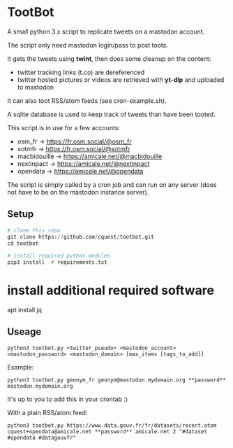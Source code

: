 # TootBot

A small python 3.x script to replicate tweets on a mastodon account.

The script only need mastodon login/pass to post toots.

It gets the tweets using **twint**, then does some cleanup on the content:
- twitter tracking links (t.co) are dereferenced
- twitter hosted pictures or videos are retrieved with **yt-dlp** and uploaded to mastodon

It can also toot RSS/atom feeds (see cron-example.sh).

A sqlite database is used to keep track of tweets than have been tooted.


This script is in use for a few accounts:
- osm_fr -> https://fr.osm.social/@osm_fr
- sotmfr -> https://fr.osm.social/@sotmfr
- macbidouille -> https://amicale.net/@macbidouille
- nextinpact -> https://amicale.net/@nextinpact
- opendata -> https://amicale.net/@opendata

The script is simply called by a cron job and can run on any server (does not have to be on the mastodon instance server).

## Setup

```python
# clone this repo
git clone https://github.com/cquest/tootbot.git
cd tootbot

# install required python modules
pip3 install -r requirements.txt
```

# install additional required software

apt install jq


## Useage

`python3 tootbot.py <twitter_pseudo> <mastodon_account> <mastodon_password> <mastodon_domain> [max_items [tags_to_add]]`

Example:

`python3 tootbot.py geonym_fr geonym@mastodon.mydomain.org **password** mastodon.mydomain.org`

It's up to you to add this in your crontab :)

With a plain RSS/atom feed:

`python3 tootbot.py https://www.data.gouv.fr/fr/datasets/recent.atom cquest+opendata@amicale.net **password** amicale.net 2 "#dataset #opendata #datagouvfr"`
